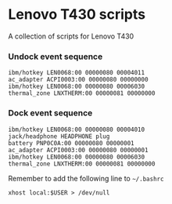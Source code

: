 # Lenovo T430 scripts

A collection of scripts for Lenovo T430


### Undock event sequence

```
ibm/hotkey LEN0068:00 00000080 00004011
ac_adapter ACPI0003:00 00000080 00000000
ibm/hotkey LEN0068:00 00000080 00006030
thermal_zone LNXTHERM:00 00000081 00000000
```


### Dock event sequence

```
ibm/hotkey LEN0068:00 00000080 00004010
jack/headphone HEADPHONE plug
battery PNP0C0A:00 00000080 00000001
ac_adapter ACPI0003:00 00000080 00000001
ibm/hotkey LEN0068:00 00000080 00006030
thermal_zone LNXTHERM:00 00000081 00000000
```


Remember to add the following line to `~/.bashrc`
```
xhost local:$USER > /dev/null
```

